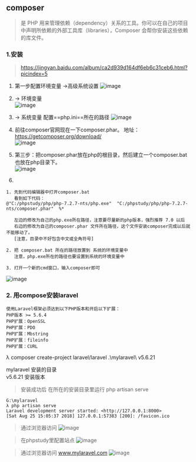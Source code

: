 ## composer 
> 是 PHP 用来管理依赖（dependency）关系的工具。你可以在自己的项目中声明所依赖的外部工具库（libraries），Composer 会帮你安装这些依赖的库文件。

### 1.安装
> https://jingyan.baidu.com/album/ca2d939d164df6eb6c31ceb6.html?picindex=5

1. 第一步配置环境变量 ->高级系统设置
![image](951BB0016090472387BD45174002F298)

2. -> 环境变量</br>
![image](B51FF7CDE44845328F7B4487C2336A38)

3. -> 系统变量 配置==php.ini==所在的路径
![image](A50365ACB68849F9A886823A4E0FD5FB)

4. 前往composer官网现在一下composer.phar。
地址：https://getcomposer.org/download/ </br>
![image](C38BC9D7DA2F488B8862501181150992)

5. 第三步：把composer.phar放在php的根目录，然后建立一个composer.bat也放在php目录下。</br>
![image](F5C0B2EE63EB4848B5175ECDC5C0D872)

6.  
```
1. 先到代码编辑器中打开composer.bat
   看到如下代码：
@"C:/phpstudy/php/php-7.2.7-nts/php.exe"  "C:/phpstudy/php/php-7.2.7-nts/composer.phar"  %*

   左边的修改为自己的php.exe所在路径，注意要尽量新的php版本，强烈推荐 7.0 以后
   右边的修改为自己的composer.phar 文件所在路径，这个文件安装composer完成以后就不能移动了。
   [注意，目录中不好包含中文或全角符号]

2. 把 composer.bat 所在的路径放置到 系统的环境变量中
   注意，php.exe所在的路径也要设置到系统的环境变量中

3. 打开一个新的cmd窗口，输入composer即可 
```
![image](8DADDBED47494903BECADF8AEA6F02A9)

### 2. 用compose安装laravel
```
使用Laravel框架必须达到以下PHP版本和开启以下扩展：
PHP版本 >= 5.6.4 
PHP扩展：OpenSSL 
PHP扩展：PDO 
PHP扩展：Mbstring
PHP扩展：fileinfo
PHP扩展：CURL
```

λ composer create-project laravel/laravel .\mylaravel\ v5.6.21

mylaravel 安装的目录 </br>
v5.6.21   安装版本

> 安装成功后 在所在的安装目录里运行 php artisan serve
```
G:\mylaravel
λ php artisan serve
Laravel development server started: <http://127.0.0.1:8000>
[Sat Aug 25 15:05:37 2018] 127.0.0.1:57383 [200]: /favicon.ico
```

> 通过浏览器访问
![image](C2FFBEDE0B5041119D0305BF9EE7E707)

> 在phpstudy里配置站点
![image](1A522BF65CAE4CE1A68EF06BFB0111A0)

> 通过浏览器访问  www.mylaravel.com
![image](9A1AAE044C0F4CE29CC166EE9D5B46A4)